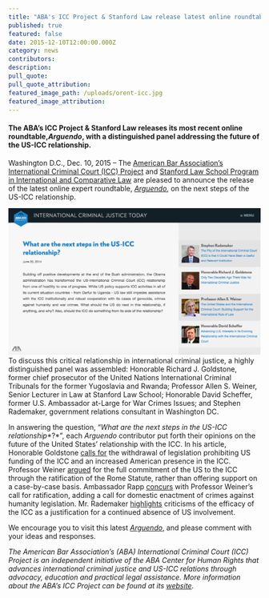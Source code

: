 ```yaml
---
title: "ABA's ICC Project & Stanford Law release latest online roundtable, Arguendo, on the future of the US-ICC relationship"
published: true
featured: false
date: 2015-12-10T12:00:00.000Z
category: news
contributors:
description:
pull_quote:
pull_quote_attribution:
featured_image_path: /uploads/orent-icc.jpg
featured_image_attribution:
---
```



#### **The ABA’s ICC Project & Stanford Law releases its most recent online roundtable,***Arguendo***, with a distinguished panel addressing the future of the US-ICC relationship.**

Washington D.C., Dec. 10, 2015 – The [American Bar Association’s International Criminal Court (ICC) Project](http://www.aba-icc.org/) and [Stanford Law School Program in International and Comparative Law](https://law.stanford.edu/stanford-program-in-international-and-comparative-law/) are pleased to announce the release of the latest online expert roundtable, *[Arguendo](http://www.international-criminal-justice-today.org/arguendo/)*, on the next steps of the US-ICC relationship.

![](/uploads/versions/screen-shot-2016-07-26-at-10-27-52-am---x----1197-698x---.png)
<br>To discuss this critical relationship in international criminal justice, a highly distinguished panel was assembled: Honorable Richard J. Goldstone, former chief prosecutor of the United Nations International Criminal Tribunals for the former Yugoslavia and Rwanda; Professor Allen S. Weiner, Senior Lecturer in Law at Stanford Law School; Honorable David Scheffer, former U.S. Ambassador at-Large for War Crimes Issues; and Stephen Rademaker, government relations consultant in Washington DC.

In answering the question, “*What are the next steps in the US-ICC relationship**?*”, each *Arguendo* contributor put forth their opinions on the future of the United States’ relationship with the ICC. In his article, Honorable Goldstone [calls for](https://www.international-criminal-justice-today.org/arguendo/only-two-decades-ago-there-was-no-international-criminal-justice/) the withdrawal of legislation prohibiting US funding of the ICC and an increased American presence in the ICC. Professor Weiner [argued](https://www.international-criminal-justice-today.org/arguendo/the-united-states-and-the-international-criminal-court-building-support-for-the-international-rule-of-law/) for the full commitment of the US to the ICC through the ratification of the Rome Statute, rather than offering support on a case-by-case basis. Ambassador Rapp [concurs](https://www.international-criminal-justice-today.org/arguendo/advancing-us-interests-in-its-evolving-relationship-with-the-international-criminal-court/) with Professor Weiner’s call for ratification, adding a call for domestic enactment of crimes against humanity legislation. Mr. Rademaker [highlights](https://www.international-criminal-justice-today.org/arguendo/the-pity-of-the-international-criminal-court-icc-is-that-it-could-have-been-a-useful-and-relevant-institution/) criticisms of the efficacy of the ICC as a justification for a continued absence of US involvement.

We encourage you to visit this latest *[Arguendo](https://www.international-criminal-justice-today.org/arguendo/question/what-are-the-next-steps-in-the-us-icc-relationship/)*, and please comment with your ideas and responses.

*The American Bar Association’s (ABA) International Criminal Court (ICC) Project is an independent initiative of the ABA Center for Human Rights that advances international criminal justice and US-ICC relations through advocacy, education and practical legal assistance. More information about the ABA’s ICC Project can be found at its [website](http://www.aba-icc.org/).*